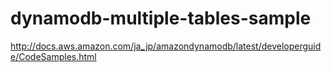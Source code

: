# dynamodb-multiple-tables-sample
http://docs.aws.amazon.com/ja_jp/amazondynamodb/latest/developerguide/CodeSamples.html
